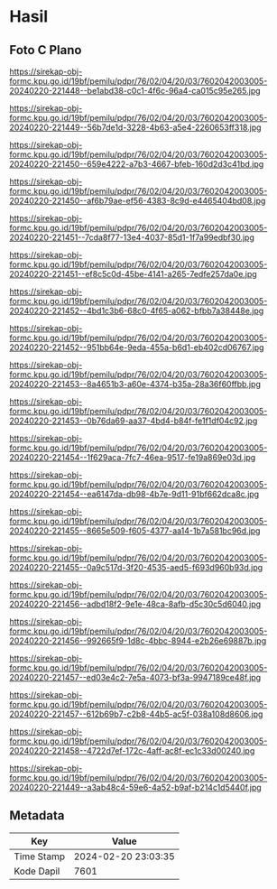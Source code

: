 # Hasil

## Foto C Plano

https://sirekap-obj-formc.kpu.go.id/19bf/pemilu/pdpr/76/02/04/20/03/7602042003005-20240220-221448--be1abd38-c0c1-4f6c-96a4-ca015c95e265.jpg

https://sirekap-obj-formc.kpu.go.id/19bf/pemilu/pdpr/76/02/04/20/03/7602042003005-20240220-221449--56b7de1d-3228-4b63-a5e4-2260653ff318.jpg

https://sirekap-obj-formc.kpu.go.id/19bf/pemilu/pdpr/76/02/04/20/03/7602042003005-20240220-221450--659e4222-a7b3-4667-bfeb-160d2d3c41bd.jpg

https://sirekap-obj-formc.kpu.go.id/19bf/pemilu/pdpr/76/02/04/20/03/7602042003005-20240220-221450--af6b79ae-ef56-4383-8c9d-e4465404bd08.jpg

https://sirekap-obj-formc.kpu.go.id/19bf/pemilu/pdpr/76/02/04/20/03/7602042003005-20240220-221451--7cda8f77-13e4-4037-85d1-1f7a99edbf30.jpg

https://sirekap-obj-formc.kpu.go.id/19bf/pemilu/pdpr/76/02/04/20/03/7602042003005-20240220-221451--ef8c5c0d-45be-4141-a265-7edfe257da0e.jpg

https://sirekap-obj-formc.kpu.go.id/19bf/pemilu/pdpr/76/02/04/20/03/7602042003005-20240220-221452--4bd1c3b6-68c0-4f65-a062-bfbb7a38448e.jpg

https://sirekap-obj-formc.kpu.go.id/19bf/pemilu/pdpr/76/02/04/20/03/7602042003005-20240220-221452--951bb64e-9eda-455a-b6d1-eb402cd06767.jpg

https://sirekap-obj-formc.kpu.go.id/19bf/pemilu/pdpr/76/02/04/20/03/7602042003005-20240220-221453--8a4651b3-a60e-4374-b35a-28a36f60ffbb.jpg

https://sirekap-obj-formc.kpu.go.id/19bf/pemilu/pdpr/76/02/04/20/03/7602042003005-20240220-221453--0b76da69-aa37-4bd4-b84f-fe1f1df04c92.jpg

https://sirekap-obj-formc.kpu.go.id/19bf/pemilu/pdpr/76/02/04/20/03/7602042003005-20240220-221454--1f629aca-7fc7-46ea-9517-fe19a869e03d.jpg

https://sirekap-obj-formc.kpu.go.id/19bf/pemilu/pdpr/76/02/04/20/03/7602042003005-20240220-221454--ea6147da-db98-4b7e-9d11-91bf662dca8c.jpg

https://sirekap-obj-formc.kpu.go.id/19bf/pemilu/pdpr/76/02/04/20/03/7602042003005-20240220-221455--8665e509-f605-4377-aa14-1b7a581bc96d.jpg

https://sirekap-obj-formc.kpu.go.id/19bf/pemilu/pdpr/76/02/04/20/03/7602042003005-20240220-221455--0a9c517d-3f20-4535-aed5-f693d960b93d.jpg

https://sirekap-obj-formc.kpu.go.id/19bf/pemilu/pdpr/76/02/04/20/03/7602042003005-20240220-221456--adbd18f2-9e1e-48ca-8afb-d5c30c5d6040.jpg

https://sirekap-obj-formc.kpu.go.id/19bf/pemilu/pdpr/76/02/04/20/03/7602042003005-20240220-221456--992665f9-1d8c-4bbc-8944-e2b26e69887b.jpg

https://sirekap-obj-formc.kpu.go.id/19bf/pemilu/pdpr/76/02/04/20/03/7602042003005-20240220-221457--ed03e4c2-7e5a-4073-bf3a-9947189ce48f.jpg

https://sirekap-obj-formc.kpu.go.id/19bf/pemilu/pdpr/76/02/04/20/03/7602042003005-20240220-221457--612b69b7-c2b8-44b5-ac5f-038a108d8606.jpg

https://sirekap-obj-formc.kpu.go.id/19bf/pemilu/pdpr/76/02/04/20/03/7602042003005-20240220-221458--4722d7ef-172c-4aff-ac8f-ec1c33d00240.jpg

https://sirekap-obj-formc.kpu.go.id/19bf/pemilu/pdpr/76/02/04/20/03/7602042003005-20240220-221449--a3ab48c4-59e6-4a52-b9af-b214c1d5440f.jpg


## Metadata

| Key        | Value               |
| ---------- | ------------------- |
| Time Stamp | 2024-02-20 23:03:35 |
| Kode Dapil | 7601                |



